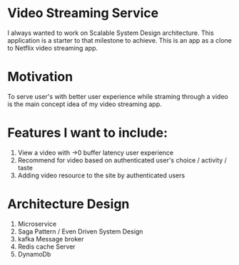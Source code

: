 # Video Streaming Service
I always wanted to work on Scalable System Design architecture. This application is a starter to that milestone to achieve. This is an app as a clone to Netflix video streaming app.

# Motivation

To serve user's with better user experience while straming through a video is the main concept idea of my video streaming app.

# Features I want to include:
1. View a video with ->0 buffer latency user experience
2. Recommend for video based on authenticated user's choice / activity / taste
3. Adding video resource to the site by authenticated users

# Architecture Design
1. Microservice
2. Saga Pattern / Even Driven System Design
3. kafka Message broker
4. Redis cache Server
3. DynamoDb 
